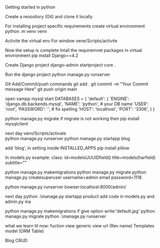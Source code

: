 Getting started in python 


Create a reoository (Git) and clone it locally

For installing project specific requirements create virtual environment 
python .m venv venv

Activite the virtual env
For window
vene/Scripts/activite

Now the setup is complete
Intall the requiremnet packages in virtual environment 
pip install Django==4.2

Create Django project
django-admin startproject core .

Run the django project
python manage.py runserver

Git Add/Commit/push commands
git add .
git commit -m "Your Commit message Here"
git push origin main

open xampp mysql start 
DATABASES = {
    'default': {
        'ENGINE': 'django.db.backends.mysql',
        'NAME': 'python',     # your DB name
        'USER': 'root',
        'PASSWORD': '',       # fix spelling
        'HOST': 'localhost',
        'PORT': '3306',
    }
}

python manage.py migrate
if migrate is not working then 
pip install mysqlclient

next day
venv/Scripts/activate   
python manage.py runserver
python manage.py startapp blog

add 'blog', in setting inside INSTALLED_APPS
pip install pillow

In models.py example:
class<ModelName>:
id=modelsUUUIDfield()
title=models(harfield)
subtitle=""

python manage.py makemigrations
python manage.py migrate
python manage.py createsuperuser
username=admin
email
password=1118

python manage.py runserver
bowser:localhost:8000/admin/

next day
python .\manage.py startapp product
add code in models.py and admin.py ma

python manage.py makemigrations if give option write:'default.jpg'
python manage.py migrate
 python .\manage.py runserver 


what we learn til now:
fuction view
generic view
url (Rev name)
Templates
model (ORM Table)

Blog CRUD

